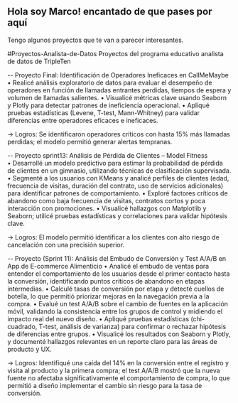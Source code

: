 ## Hola soy Marco! encantado de que pases por aquí
Tengo algunos proyectos que te van a parecer interesantes.

#Proyectos-Analista-de-Datos
Proyectos del programa educativo analista de datos de TripleTen


-- Proyecto Final: 
Identificación de Operadores Ineficaces en CallMeMaybe 
• Realicé análisis exploratorio de datos para evaluar el desempeño de operadores en función de llamadas entrantes perdidas, tiempos de espera y volumen de llamadas salientes.
• Visualicé métricas clave usando Seaborn y Plotly para detectar patrones de ineficiencia operacional.
• Apliqué pruebas estadísticas (Levene, T-test, Mann-Whitney) para validar diferencias entre operadores eficaces e ineficaces.

→ Logros: Se identificaron operadores críticos con hasta 15% más llamadas perdidas; el modelo permitió generar alertas tempranas.



-- Proyecto sprint13: Análisis de Pérdida de Clientes – Model Fitness  
• Desarrollé un modelo predictivo para estimar la probabilidad de pérdida de clientes en un gimnasio, utilizando técnicas de clasificación supervisada.
• Segmenté a los usuarios con KMeans y analicé perfiles de clientes (edad, frecuencia de visitas, duración del contrato, uso de servicios adicionales) para identificar patrones de comportamiento.
• Exploré factores críticos de abandono como baja frecuencia de visitas, contratos cortos y poca interacción con promociones.
• Visualicé hallazgos con Matplotlib y Seaborn; utilicé pruebas estadísticas y correlaciones para validar hipótesis clave.

→ Logros: El modelo permitió identificar a los clientes con alto riesgo de cancelación con una precisión superior.


-- Proyecto (Sprint 11): Análisis del Embudo de Conversión y Test A/A/B en App de E-commerce Alimenticio 
• Analicé el embudo de ventas para entender el comportamiento de los usuarios desde el primer contacto hasta la conversión, identificando puntos críticos de abandono en etapas intermedias.
• Calculé tasas de conversión por etapa y detecté cuellos de botella, lo que permitió priorizar mejoras en la navegación previa a la compra.
• Evalué un test A/A/B sobre el cambio de fuentes en la aplicación móvil, validando la consistencia entre los grupos de control y midiendo el impacto real del nuevo diseño.
• Apliqué pruebas estadísticas (chi-cuadrado, T-test, análisis de varianza) para confirmar o rechazar hipótesis de diferencias entre grupos.
• Visualicé los resultados con Seaborn y Plotly, y documenté hallazgos relevantes en un reporte claro para las áreas de producto y UX.

→ Logros: Identifiqué una caída del 14% en la conversión entre el registro y visita al producto  y la primera compra; el test A/A/B mostró que la nueva fuente no afectaba significativamente el comportamiento de compra, lo que permitió a diseño implementar el cambio sin riesgo para la tasa de conversión.
